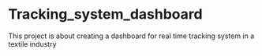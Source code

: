 # Tracking_system_dashboard
This project is about creating a dashboard for real time tracking system in a textile industry
